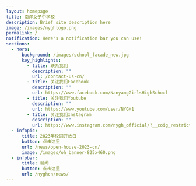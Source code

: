 ```yaml
---
layout: homepage
title: 南洋女子中学校
description: Brief site description here
image: /images/nyghlogo.png
permalink: /
notification: Here's a notification bar you can use!
sections:
  - hero:
      background: /images/school_facade_new.jpg
      key_highlights:
        - title: 联系我们
          description: ""
          url: /contact-us-cn/
        - title: 关注我们Facebook
          description: ""
          url: https://www.facebook.com/NanyangGirlsHighSchool
        - title: 关注我们Youtube
          description: ""
          url: https://www.youtube.com/user/NYGH1
        - title: 关注我们Instagram
          description: ""
          url: https://www.instagram.com/nygh_official/?__coig_restricted=1
  - infopic:
      title: 2023年校园开放日
      button: 点击这里
      url: /news/open-house-2023-cn/
      image: /images/oh_banner-825x460.png
  - infobar:
      title: 新闻
      button: 点击这里
      url: /nyghcn/news/
---
```

